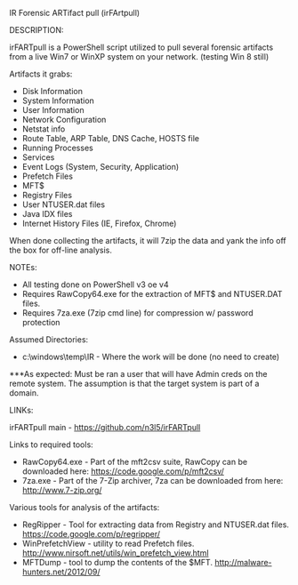 
IR Forensic ARTifact pull (irFArtpull)

DESCRIPTION:

irFARTpull is a PowerShell script utilized to pull several forensic artifacts from a live Win7 or WinXP system on your network. (testing Win 8 still) 
		
Artifacts it grabs:
- Disk Information
- System Information
- User Information
- Network Configuration
- Netstat info
- Route Table, ARP Table, DNS Cache, HOSTS file
- Running Processes
- Services
- Event Logs (System, Security, Application)
- Prefetch Files
- MFT$
- Registry Files
- User NTUSER.dat files
- Java IDX files
- Internet History Files (IE, Firefox, Chrome)
	
When done collecting the artifacts, it will 7zip the data and yank the info off the box for off-line analysis. 
		
NOTEs: 
- All testing done on PowerShell v3 oe v4
- Requires RawCopy64.exe for the extraction of MFT$ and NTUSER.DAT files.
- Requires 7za.exe (7zip cmd line) for compression w/ password protection
	
Assumed Directories:
- c:\windows\temp\IR - Where the work will be done (no need to create)
		
***As expected: Must be ran a user that will have Admin creds on the remote system. The assumption is that the target system is part of a domain.
	
LINKs:  
	
irFARTpull main - https://github.com/n3l5/irFARTpull
	
Links to required tools:
- RawCopy64.exe - Part of the mft2csv suite, RawCopy can be downloaded here: https://code.google.com/p/mft2csv/
- 7za.exe - Part of the 7-Zip archiver, 7za can be downloaded from here: http://www.7-zip.org/
	
Various tools for analysis of the artifacts:
- RegRipper - Tool for extracting data from Registry and NTUSER.dat files. https://code.google.com/p/regripper/
- WinPrefetchView - utility to read Prefetch files. http://www.nirsoft.net/utils/win_prefetch_view.html
- MFTDump - tool to dump the contents of the $MFT. http://malware-hunters.net/2012/09/
